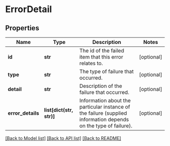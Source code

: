 # ErrorDetail

## Properties
Name | Type | Description | Notes
------------ | ------------- | ------------- | -------------
**id** | **str** | The id of the failed item that this error relates to. | [optional] 
**type** | **str** | The type of failure that occurred. | [optional] 
**detail** | **str** | Description of the failure that occurred. | [optional] 
**error_details** | **list[dict(str, str)]** | Information about the particular instance of the failure (supplied information depends on the type of failure). | [optional] 

[[Back to Model list]](../README.md#documentation-for-models) [[Back to API list]](../README.md#documentation-for-api-endpoints) [[Back to README]](../README.md)


